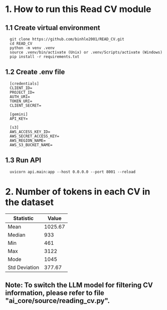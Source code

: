 # 1. How to run this Read CV module
## 1.1 Create virtual environment
```
  git clone https://github.com/binhle2001/READ_CV.git
  cd READ_CV
  python -m venv .venv
  source .venv/bin/activate (Unix) or .venv/Scripts/activate (Windows)
  pip install -r requirements.txt
```
## 1.2 Create .env file
```
  [credentials]
  CLIENT_ID=
  PROJECT_ID=
  AUTH_URI=
  TOKEN_URI=
  CLIENT_SECRET=
  
  [gemini]
  API_KEY=
   
  [s3]
  AWS_ACCESS_KEY_ID=
  AWS_SECRET_ACCESS_KEY=
  AWS_REGION_NAME=
  AWS_S3_BUCKET_NAME=
```
## 1.3 Run API
```
  uvicorn api.main:app --host 0.0.0.0 --port 8001 --reload
```
# 2. Number of tokens in each CV in the dataset
| Statistic      | Value    |
|----------------|----------|
| Mean           | 1025.67  |
| Median         | 933 |
| Min            | 461  |
| Max            | 3122  |
| Mode           | 1045  |
| Std Deviation  | 377.67 |
## Note: To switch the LLM model for filtering CV information, please refer to file "ai_core/source/reading_cv.py".
